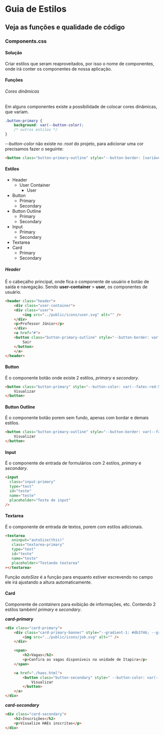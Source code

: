 # Guia de Estilos

## Veja as funções e qualidade de código

### Components.css

#### Solução

Criar estilos que seram reaproveitados, por isso o nome de componentes, onde irá conter os componentes de nossa aplicação.

#### Funções

###### Cores dinâmicas

Em alguns componentes existe a possíbilidade de colocar cores dinâmicas, que variam. 

```css
.button-primary {
    background: var(--button-color);
    /* outros estilos */
}
```

_--button-color_ não existe no _:root_ do projeto, para adicionar uma cor precisamos fazer o seguinte:

```html
<button class="button-primary-outline" style="--button-border: [variável/cor];">Sair</button>
```

#### Estilos

- Header
    - User Container
        - User
- Button 
    - Primary
    - Secondary
- Button Outline
    - Primary
    - Secondary
- Input
    - Primary
    - Secondary
- Textarea
- Card
    - Primary
    - Secondary

##### Header

É o cabeçalho principal, onde fica o componente de usuário e botão de saída e navegação. Sendo **user-container** > **user**, os componentes de usuário.

```html
<header class="header">
    <div class="user-container">
    <div class="user">
        <img src="../public/icons/user.svg" alt="" />
    </div>
    <p>Professor Júnior</p>
    </div>
    <a href="#">
    <button class="button-primary-outline" style="--button-border: var(--fatec-red-500)">
        Sair
    </button>
    </a>
</header>
```

#### Button

É o componente botão onde existe 2 estilos, _primary_ e _secondary_.

```html
<button class="button-primary" style="--button-color: var(--fatec-red-500); --button-color-hover: var(--fatec-red-400);">
    Visualizar
</button>
```

#### Button Outline

É o componente botão porem sem fundo, apenas com bordar e demais estilos.

```html
<button class="button-primary-outline" style="--button-border: var(--fatec-red-500)">
    Visualizar
</button>
```

#### Input

É o componente de entrada de formulários com 2 estilos, _primary_ e _secondary_.

```html
<input
  class="input-primary"
  type="text"
  id="teste"
  name="teste"
  placeholder="Teste de input"
/>
```

#### Textarea

É o componente de entrada de textos, porem com estilos adicionais.

```html
<textarea
   oninput="autoSize(this)"
   class="textarea-primary"
   type="text"
   id="teste"
   name="teste"
   placeholder="Testando textarea"
></textarea>
```

Função _autoSize_ é a função para enquanto estiver escrevendo no campo ele irá ajustando a altura automaticamente.

#### Card

Componente de _containers_ para exibição de informações, etc. Contendo 2 estilos também! _primary_ e _secondary_.


***card-primary***
```html
<div class="card-primary">
    <div class="card-primary-banner" style="--gradient-1: #db3746; --gradient-2: #ff4c4d">
        <img src="../public/icons/job.svg" alt="" />
    </div>

    <span>
        <h2>Vagas</h2>
        <p>Confira as vagas disponiveis na unidade de Itapira</p>
    </span>

    <a href="./haes.html">
        <button class="button-secondary" style=" --button-color: var(--fatec-matte-red-500); --button-color-hover: var(--fatec-matte-red-400);">
            Visualizar
        </button>
    </a>
</div>
```

***card-secondary***
```html
<div class="card-secondary">
    <h2>Inscrições</h2>
    <p>Visualize HAEs inscritas</p>
</div>
```